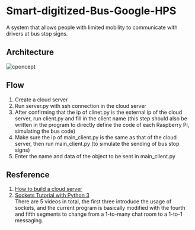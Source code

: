 # Smart-digitized-Bus-Google-HPS
A system that allows people with limited mobility to communicate with drivers at bus stop signs.
## Architecture
![cponcept](https://github.com/hsieh672/Smart-digitized-Bus-Google-HPS/blob/main/imag/concept.png)  
## Flow
1. Create a cloud server  
2. Run server.py with ssh connection in the cloud server  
3. After confirming that the ip of clinet.py is the external ip of the cloud server, run client.py and fill in the client name (this step should also be written in the program to directly define the code of each Raspberry Pi, simulating the bus code)  
4. Make sure the ip of main_client.py is the same as that of the cloud server, then run main_client.py (to simulate the sending of bus stop signs)  
5. Enter the name and data of the object to be sent in main_client.py  
## Resference
1. [How to build a cloud server](https://www.youtube.com/watch?v=5OL7fu2R4M8&ab_channel=JayMartMedia)  
2. [Sockets Tutorial with Python 3](https://pythonprogramming.net/sockets-tutorial-python-3/)  
There are 5 videos in total, the first three introduce the usage of sockets, and the current program is basically modified with the fourth and fifth segments to change from a 1-to-many chat room to a 1-to-1 messaging.
